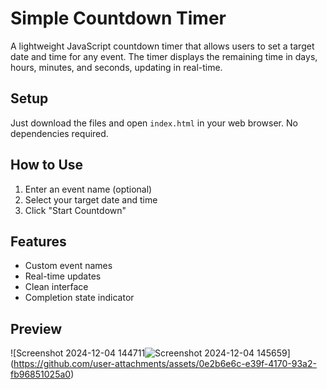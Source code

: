 # Simple Countdown Timer

A lightweight JavaScript countdown timer that allows users to set a target date and time for any event. The timer displays the remaining time in days, hours, minutes, and seconds, updating in real-time.

## Setup

Just download the files and open `index.html` in your web browser. No dependencies required.

## How to Use

1. Enter an event name (optional)
2. Select your target date and time
3. Click "Start Countdown"

## Features

- Custom event names
- Real-time updates
- Clean interface
- Completion state indicator

## Preview
![Screenshot 2024-12-04 144711![Screenshot 2024-12-04 145659](https://github.com/user-attachments/assets/20c1344c-e405-4357-8a52-3e55c129acfe)]
(https://github.com/user-attachments/assets/0e2b6e6c-e39f-4170-93a2-fb96851025a0)

